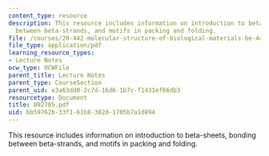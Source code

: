 ```yaml
---
content_type: resource
description: This resource includes information on introduction to beta-sheets, bonding
  between beta-strands, and motifs in packing and folding.
file: /courses/20-442-molecular-structure-of-biological-materials-be-442-fall-2005/bb59762b33f161b8302d1705b7a1d894_092705.pdf
file_type: application/pdf
learning_resource_types:
- Lecture Notes
ocw_type: OCWFile
parent_title: Lecture Notes
parent_type: CourseSection
parent_uid: e3a63dd0-2c7d-16d6-1b7c-f1431ef66db3
resourcetype: Document
title: 092705.pdf
uid: bb59762b-33f1-61b8-302d-1705b7a1d894
---
```

This resource includes information on introduction to beta-sheets, bonding between beta-strands, and motifs in packing and folding.


